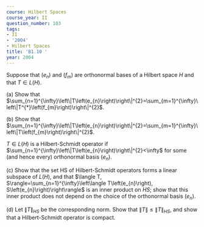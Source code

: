 ```yaml
---
course: Hilbert Spaces
course_year: II
question_number: 103
tags:
- II
- '2004'
- Hilbert Spaces
title: 'B1.10 '
year: 2004
---
```



Suppose that $\left(e_{n}\right)$ and $\left(f_{m}\right)$ are orthonormal bases of a Hilbert space $H$ and that $T \in L(H)$.

(a) Show that $\sum_{n=1}^{\infty}\left\|T\left(e_{n}\right)\right\|^{2}=\sum_{m=1}^{\infty}\left\|T^{*}\left(f_{m}\right)\right\|^{2}$.

(b) Show that $\sum_{n=1}^{\infty}\left\|T\left(e_{n}\right)\right\|^{2}=\sum_{m=1}^{\infty}\left\|T\left(f_{m}\right)\right\|^{2}$.

$T \in L(H)$ is a Hilbert-Schmidt operator if $\sum_{n=1}^{\infty}\left\|T\left(e_{n}\right)\right\|^{2}<\infty$ for some (and hence every) orthonormal basis $\left(e_{n}\right)$.

(c) Show that the set HS of Hilbert-Schmidt operators forms a linear subspace of $L(H)$, and that $\langle T, S\rangle=\sum_{n=1}^{\infty}\left\langle T\left(e_{n}\right), S\left(e_{n}\right)\right\rangle$ is an inner product on $H S$; show that this inner product does not depend on the choice of the orthonormal basis $\left(e_{n}\right)$.

(d) Let $\|T\|_{H S}$ be the corresponding norm. Show that $\|T\| \leqslant\|T\|_{H S}$, and show that a Hilbert-Schmidt operator is compact.